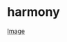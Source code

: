# harmony

[Image](https://raw.githubusercontent.com/norbertkross/harmony/main/assets/Artboard%20%E2%80%93%201.png)
